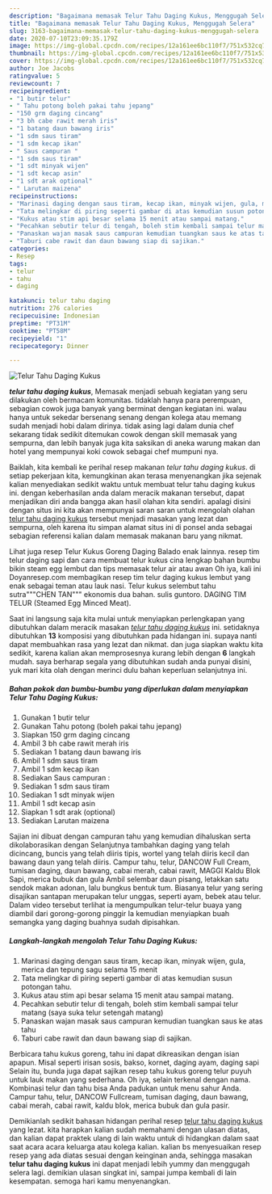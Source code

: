 ```yaml
---
description: "Bagaimana memasak Telur Tahu Daging Kukus, Menggugah Selera"
title: "Bagaimana memasak Telur Tahu Daging Kukus, Menggugah Selera"
slug: 3163-bagaimana-memasak-telur-tahu-daging-kukus-menggugah-selera
date: 2020-07-10T23:09:35.179Z
image: https://img-global.cpcdn.com/recipes/12a161ee6bc110f7/751x532cq70/telur-tahu-daging-kukus-foto-resep-utama.jpg
thumbnail: https://img-global.cpcdn.com/recipes/12a161ee6bc110f7/751x532cq70/telur-tahu-daging-kukus-foto-resep-utama.jpg
cover: https://img-global.cpcdn.com/recipes/12a161ee6bc110f7/751x532cq70/telur-tahu-daging-kukus-foto-resep-utama.jpg
author: Joe Jacobs
ratingvalue: 5
reviewcount: 7
recipeingredient:
- "1 butir telur"
- " Tahu potong boleh pakai tahu jepang"
- "150 grm daging cincang"
- "3 bh cabe rawit merah iris"
- "1 batang daun bawang iris"
- "1 sdm saus tiram"
- "1 sdm kecap ikan"
- " Saus campuran "
- "1 sdm saus tiram"
- "1 sdt minyak wijen"
- "1 sdt kecap asin"
- "1 sdt arak optional"
- " Larutan maizena"
recipeinstructions:
- "Marinasi daging dengan saus tiram, kecap ikan, minyak wijen, gula, merica dan tepung sagu selama 15 menit"
- "Tata melingkar di piring seperti gambar di atas kemudian susun potongan tahu."
- "Kukus atau stim api besar selama 15 menit atau sampai matang."
- "Pecahkan sebutir telur di tengah, boleh stim kembali sampai telur matang (saya suka telur setengah matang)"
- "Panaskan wajan masak saus campuran kemudian tuangkan saus ke atas tahu"
- "Taburi cabe rawit dan daun bawang siap di sajikan."
categories:
- Resep
tags:
- telur
- tahu
- daging

katakunci: telur tahu daging 
nutrition: 276 calories
recipecuisine: Indonesian
preptime: "PT31M"
cooktime: "PT58M"
recipeyield: "1"
recipecategory: Dinner

---
```



![Telur Tahu Daging Kukus](https://img-global.cpcdn.com/recipes/12a161ee6bc110f7/751x532cq70/telur-tahu-daging-kukus-foto-resep-utama.jpg)

<b><i>telur tahu daging kukus</i></b>, Memasak menjadi sebuah kegiatan yang seru dilakukan oleh bermacam komunitas. tidaklah hanya para perempuan, sebagian cowok juga banyak yang berminat dengan kegiatan ini. walau hanya untuk sekedar bersenang senang dengan kolega atau memang sudah menjadi hobi dalam dirinya. tidak asing lagi dalam dunia chef sekarang tidak sedikit ditemukan cowok dengan skill memasak yang sempurna, dan lebih banyak juga kita saksikan di aneka warung makan dan hotel yang mempunyai koki cowok sebagai chef mumpuni nya.

Baiklah, kita kembali ke perihal resep makanan <i>telur tahu daging kukus</i>. di setiap pekerjaan kita, kemungkinan akan terasa menyenangkan jika sejenak kalian menyediakan sedikit waktu untuk membuat telur tahu daging kukus ini. dengan keberhasilan anda dalam meracik makanan tersebut, dapat menjadikan diri anda bangga akan hasil olahan kita sendiri. apalagi disini dengan situs ini kita akan mempunyai saran saran untuk mengolah olahan <u>telur tahu daging kukus</u> tersebut menjadi masakan yang lezat dan sempurna, oleh karena itu simpan alamat situs ini di ponsel anda sebagai sebagian referensi kalian dalam memasak makanan baru yang nikmat.

Lihat juga resep Telur Kukus Goreng Daging Balado enak lainnya. resep tim telur daging sapi dan cara membuat telur kukus cina lengkap bahan bumbu bikin steam egg lembut dan tips memasak telur air atau awan Oh iya, kali ini Doyanresep.com membagikan resep tim telur daging kukus lembut yang enak sebagai teman atau lauk nasi. Telur kukus selembut tahu sutra&#34;&#34;&#34;CHEN TAN&#34;&#34;&#34; ekonomis dua bahan. sulis guntoro. DAGING TIM TELUR (Steamed Egg Minced Meat).


Saat ini langsung saja kita mulai untuk menyiapkan perlengkapan yang dibutuhkan dalam meracik masakan <u><i>telur tahu daging kukus</i></u> ini. setidaknya dibutuhkan <b>13</b> komposisi yang dibutuhkan pada hidangan ini. supaya nanti dapat membuahkan rasa yang lezat dan nikmat. dan juga siapkan waktu kita sedikit, karena kalian akan memprosesnya kurang lebih dengan <b>6</b> langkah mudah. saya berharap segala yang dibutuhkan sudah anda punyai disini, yuk mari kita olah dengan merinci dulu bahan keperluan selanjutnya ini.

<!--inarticleads1-->

##### Bahan pokok dan bumbu-bumbu yang diperlukan dalam menyiapkan Telur Tahu Daging Kukus:

1. Gunakan 1 butir telur
1. Gunakan  Tahu potong (boleh pakai tahu jepang)
1. Siapkan 150 grm daging cincang
1. Ambil 3 bh cabe rawit merah iris
1. Sediakan 1 batang daun bawang iris
1. Ambil 1 sdm saus tiram
1. Ambil 1 sdm kecap ikan
1. Sediakan  Saus campuran :
1. Sediakan 1 sdm saus tiram
1. Sediakan 1 sdt minyak wijen
1. Ambil 1 sdt kecap asin
1. Siapkan 1 sdt arak (optional)
1. Sediakan  Larutan maizena


Sajian ini dibuat dengan campuran tahu yang kemudian dihaluskan serta dikolaborasikan dengan Selanjutnya tambahkan daging yang telah dicincang, buncis yang telah diiris tipis, wortel yang telah diiris kecil dan bawang daun yang telah diiris. Campur tahu, telur, DANCOW Full Cream, tumisan daging, daun bawang, cabai merah, cabai rawit, MAGGI Kaldu Blok Sapi, merica bubuk dan gula Ambil selembar daun pisang, letakkan satu sendok makan adonan, lalu bungkus bentuk tum. Biasanya telur yang sering disajikan santapan merupakan telur unggas, seperti ayam, bebek atau telur. Dalam video tersebut terlihat ia mengumpulkan telur-telur buaya yang diambil dari gorong-gorong pinggir Ia kemudian menyiapkan buah semangka yang daging buahnya sudah dipisahkan. 

<!--inarticleads2-->

##### Langkah-langkah mengolah Telur Tahu Daging Kukus:

1. Marinasi daging dengan saus tiram, kecap ikan, minyak wijen, gula, merica dan tepung sagu selama 15 menit
1. Tata melingkar di piring seperti gambar di atas kemudian susun potongan tahu.
1. Kukus atau stim api besar selama 15 menit atau sampai matang.
1. Pecahkan sebutir telur di tengah, boleh stim kembali sampai telur matang (saya suka telur setengah matang)
1. Panaskan wajan masak saus campuran kemudian tuangkan saus ke atas tahu
1. Taburi cabe rawit dan daun bawang siap di sajikan.


Berbicara tahu kukus goreng, tahu ini dapat dikreasikan dengan isian apapun. Misal seperti irisan sosis, bakso, kornet, daging ayam, daging sapi Selain itu, bunda juga dapat sajikan resep tahu kukus goreng telur puyuh untuk lauk makan yang sederhana. Oh iya, selain terkenal dengan nama. Kombinasi telur dan tahu bisa Anda padukan untuk menu sahur Anda. Campur tahu, telur, DANCOW Fullcream, tumisan daging, daun bawang, cabai merah, cabai rawit, kaldu blok, merica bubuk dan gula pasir. 

Demikianlah sedikit bahasan hidangan perihal resep <u>telur tahu daging kukus</u> yang lezat. kita harapkan kalian sudah memahami dengan ulasan diatas, dan kalian dapat praktek ulang di lain waktu untuk di hidangkan dalam saat saat acara acara keluarga atau kolega kalian. kalian bs menyesuaikan resep resep yang ada diatas sesuai dengan keinginan anda, sehingga masakan <b>telur tahu daging kukus</b> ini dapat menjadi lebih yummy dan menggugah selera lagi. demikian ulasan singkat ini, sampai jumpa kembali di lain kesempatan. semoga hari kamu menyenangkan.
